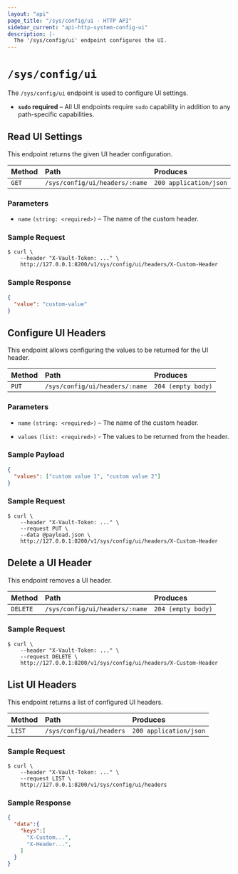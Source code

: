 ```yaml
---
layout: "api"
page_title: "/sys/config/ui - HTTP API"
sidebar_current: "api-http-system-config-ui"
description: |-
  The '/sys/config/ui' endpoint configures the UI.
---
```


# `/sys/config/ui`

The `/sys/config/ui` endpoint is used to configure UI settings.

- **`sudo` required** – All UI endpoints require `sudo` capability in
  addition to any path-specific capabilities.

## Read UI Settings

This endpoint returns the given UI header configuration.

| Method   | Path                         | Produces               |
| :------- | :--------------------------- | :--------------------- |
| `GET`    | `/sys/config/ui/headers/:name` | `200 application/json` |

### Parameters

- `name` `(string: <required>)` – The name of the custom header.

### Sample Request

```
$ curl \
    --header "X-Vault-Token: ..." \
    http://127.0.0.1:8200/v1/sys/config/ui/headers/X-Custom-Header
```

### Sample Response

```json
{
  "value": "custom-value"
}
```

## Configure UI Headers

This endpoint allows configuring the values to be returned for the UI header.

| Method   | Path                         | Produces               |
| :------- | :--------------------------- | :--------------------- |
| `PUT`    | `/sys/config/ui/headers/:name` | `204 (empty body)` |

### Parameters

- `name` `(string: <required>)` – The name of the custom header.

- `values` `(list: <required>)` - The values to be returned from the header.

### Sample Payload

```json
{
  "values": ["custom value 1", "custom value 2"]
}
```

### Sample Request

```
$ curl \
    --header "X-Vault-Token: ..." \
    --request PUT \
    --data @payload.json \
    http://127.0.0.1:8200/v1/sys/config/ui/headers/X-Custom-Header
```

## Delete a UI Header

This endpoint removes a UI header.

| Method   | Path                         | Produces               |
| :------- | :--------------------------- | :--------------------- |
| `DELETE` | `/sys/config/ui/headers/:name`| `204 (empty body)` |

### Sample Request

```
$ curl \
    --header "X-Vault-Token: ..." \
    --request DELETE \
    http://127.0.0.1:8200/v1/sys/config/ui/headers/X-Custom-Header
```

## List UI Headers

This endpoint returns a list of configured UI headers.

| Method   | Path                         | Produces               |
| :------- | :--------------------------- | :--------------------- |
| `LIST`   | `/sys/config/ui/headers`   | `200 application/json` |


### Sample Request

```
$ curl \
    --header "X-Vault-Token: ..." \
    --request LIST \
    http://127.0.0.1:8200/v1/sys/config/ui/headers
```

### Sample Response

```json
{
  "data":{
    "keys":[
      "X-Custom...",
      "X-Header...",
    ]
  }
}
```
